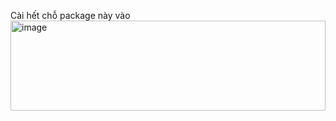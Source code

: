 Cài hết chỗ package này vào
 
 <img width="504" height="144" alt="image" src="https://github.com/user-attachments/assets/107c9e76-687c-46e3-89ca-dc487ce4a4bd" />
